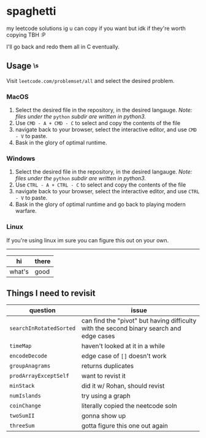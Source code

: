 # spaghetti

my leetcode solutions
ig u can copy if you want but idk if they're worth copying TBH :P

I'll go back and redo them all in C eventually.


## Usage <sup><sub>\s</sub></sup>
Visit `leetcode.com/problemset/all` and select the desired problem.

### MacOS
1. Select the desired file in the repository, in the desired langauge. *Note: files under the* `python` *subdir are written in python3.*
2. Use `CMD - A + CMD - C` to select and copy the contents of the file
3. navigate back to your browser, select the interactive editor, and use `CMD - V` to paste.
4. Bask in the glory of optimal runtime.


### Windows
1. Select the desired file in the repository, in the desired langauge. *Note: files under the* `python` *subdir are written in python3.*
2. Use `CTRL - A + CTRL - C` to select and copy the contents of the file
3. navigate back to your browser, select the interactive editor, and use `CTRL - V` to paste.
4. Bask in the glory of optimal runtime and go back to playing modern warfare.

### Linux
If you're using linux im sure you can figure this out on your own.


___ 

|hi    |there |
|------|------|
|what's|good  |



## Things I need to revisit


|question|issue|
|---|---|
|`searchInRotatedSorted`|can find the "pivot" but having difficulty with the second binary search and edge cases|
|`timeMap`|haven't looked at it in a while|
|`encodeDecode`| edge case of `[]` doesn't work|
|`groupAnagrams`|returns duplicates|
|`prodArrayExceptSelf`|want to revist it|
|`minStack`|did it w/ Rohan, should revist|
|`numIslands`|try using a graph|
|`coinChange`|literally copied the neetcode soln|
|`twoSumII`|gonna show up|
|`threeSum`|gotta figure this one out again|


